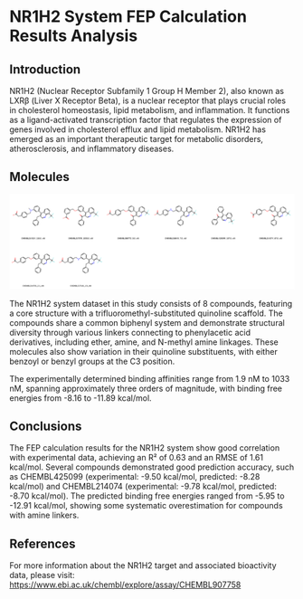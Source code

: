 # NR1H2 System FEP Calculation Results Analysis

## Introduction

NR1H2 (Nuclear Receptor Subfamily 1 Group H Member 2), also known as LXRβ (Liver X Receptor Beta), is a nuclear receptor that plays crucial roles in cholesterol homeostasis, lipid metabolism, and inflammation. It functions as a ligand-activated transcription factor that regulates the expression of genes involved in cholesterol efflux and lipid metabolism. NR1H2 has emerged as an important therapeutic target for metabolic disorders, atherosclerosis, and inflammatory diseases.

## Molecules

![Molecular structures of representative compounds](mol_grid.png)

The NR1H2 system dataset in this study consists of 8 compounds, featuring a core structure with a trifluoromethyl-substituted quinoline scaffold. The compounds share a common biphenyl system and demonstrate structural diversity through various linkers connecting to phenylacetic acid derivatives, including ether, amine, and N-methyl amine linkages. These molecules also show variation in their quinoline substituents, with either benzoyl or benzyl groups at the C3 position.

The experimentally determined binding affinities range from 1.9 nM to 1033 nM, spanning approximately three orders of magnitude, with binding free energies from -8.16 to -11.89 kcal/mol.

## Conclusions

The FEP calculation results for the NR1H2 system show good correlation with experimental data, achieving an R² of 0.63 and an RMSE of 1.61 kcal/mol. Several compounds demonstrated good prediction accuracy, such as CHEMBL425099 (experimental: -9.50 kcal/mol, predicted: -8.28 kcal/mol) and CHEMBL214074 (experimental: -9.78 kcal/mol, predicted: -8.70 kcal/mol). The predicted binding free energies ranged from -5.95 to -12.91 kcal/mol, showing some systematic overestimation for compounds with amine linkers.

## References

For more information about the NR1H2 target and associated bioactivity data, please visit:
https://www.ebi.ac.uk/chembl/explore/assay/CHEMBL907758 